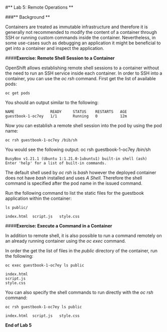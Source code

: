 #** Lab 5: Remote Operations **

###** Background **

Containers are treated as immutable infrastructure and therefore it is generally
not recommended to modify the content of a container through SSH or running custom
commands inside the container. Nevertheless, in some use-cases such as debugging
an application it might be beneficial to get into a container and inspect the
application.

####**Exercise: Remote Shell Session to a Container**

OpenShift allows establishing remote shell sessions to a container without the need
to run an SSH service inside each container. In order to SSH into a container, you
can use the *oc rsh* command. First get the list of available pods:

    oc get pods

You should an output similar to the following:

    NAME                READY     STATUS    RESTARTS   AGE
    guestbook-1-oc7ey   1/1       Running   0          12m

Now you can establish a remote shell session into the pod by using the pod name:

  	oc rsh guestbook-1-oc7ey /bib/sh

You would see the following output:
    oc rsh guestbook-1-oc7ey /bin/sh

    BusyBox v1.21.1 (Ubuntu 1:1.21.0-1ubuntu1) built-in shell (ash)
    Enter 'help' for a list of built-in commands.

The default shell used by *oc rsh* is *bash* however the deployed container does
not have *bash* installed and uses *A Shell*. Therefore the shell command is specified
after the pod name in the issued command.

Run the following command to list the static files for the guestbook application
within the container:

    ls public/

    index.html  script.js   style.css


####**Exercise: Execute a Command in a Container**

In addition to remote shell, it is also possible to run a command remotely on an
already running container using the *oc exec* command.

In order the get the list of files in the *public* directory of the container,
run the following:

    oc exec guestbook-1-oc7ey ls public

    index.html
    script.js
    style.css

You can also specify the shell commands to run directly with the *oc rsh* command:

    oc rsh guestbook-1-oc7ey ls public

    index.html  script.js   style.css

**End of Lab 5**
